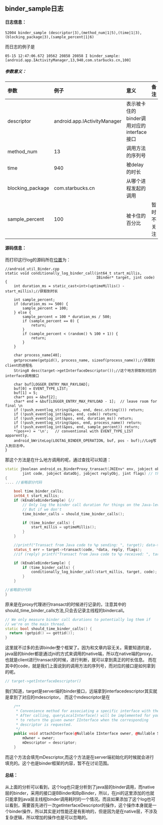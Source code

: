 ##  binder_sample日志

#### 日志信息：

```
52004 binder_sample (descriptor|3),(method_num|1|5),(time|1|3),(blocking_package|3),(sample_percent|1|6)
```

而日志的例子是

```
05-15 12:47:06.672 10562 20858 20858 I binder_sample: [android.app.IActivityManager,13,940,com.starbucks.cn,100]
```

##### 参数意义：

| 参数             | 例子                         | 意义                                      | 备注       |
| :--------------- | :--------------------------- | :---------------------------------------- | :--------- |
| descriptor       | android.app.IActivityManager | 表示被卡住的binder调用对应的interface接口 |            |
| method_num       | 13                           | 调用方法的序列号                          |            |
| time             | 940                          | 被delay的时长                             |            |
| blocking_package | com.starbucks.cn             | 从哪个进程发起的调用                      |            |
| sample_percent   | 100                          | 被卡住的百分比                            | 暂时不关注 |

#### 源码信息：

而打印这行log的源码所在[位置](http://androidxref.com/9.0.0_r3/xref/frameworks/base/core/jni/android_util_Binder.cpp#1194)为：

```
//android_util_Binder.cpp
static void conditionally_log_binder_call(int64_t start_millis,
                                          IBinder* target, jint code) {
    int duration_ms = static_cast<int>(uptimeMillis() - start_millis);//获取到时长

    int sample_percent;
    if (duration_ms >= 500) {
        sample_percent = 100;
    } else {
        sample_percent = 100 * duration_ms / 500;
        if (sample_percent == 0) {
            return;
        }
        if (sample_percent < (random() % 100 + 1)) {
            return;
        }
    }

    char process_name[40];
    getprocname(getpid(), process_name, sizeof(process_name));//获取到client的进程名
    String8 desc(target->getInterfaceDescriptor());//这个地方获取到对应的interface调用接口

    char buf[LOGGER_ENTRY_MAX_PAYLOAD];
    buf[0] = EVENT_TYPE_LIST;
    buf[1] = 5;
    char* pos = &buf[2];
    char* end = &buf[LOGGER_ENTRY_MAX_PAYLOAD - 1];  // leave room for final \n
    if (!push_eventlog_string(&pos, end, desc.string())) return;
    if (!push_eventlog_int(&pos, end, code)) return;
    if (!push_eventlog_int(&pos, end, duration_ms)) return;
    if (!push_eventlog_string(&pos, end, process_name)) return;
    if (!push_eventlog_int(&pos, end, sample_percent)) return;
    *(pos++) = '\n';   // conventional with EVENT_TYPE_LIST apparently.
    android_bWriteLog(LOGTAG_BINDER_OPERATION, buf, pos - buf);//Log写入到日志中。
}
```

那这个方法是在什么地方调用的呢，通过查找可以知道：

```CPP
static jboolean android_os_BinderProxy_transact(JNIEnv* env, jobject obj,
        jint code, jobject dataObj, jobject replyObj, jint flags) // throws RemoteException
{
.... //省略部分代码

    bool time_binder_calls;
    int64_t start_millis;
    if (kEnableBinderSample) {//
        // Only log the binder call duration for things on the Java-level main thread.
        // But if we don't
        time_binder_calls = should_time_binder_calls();

        if (time_binder_calls) {
            start_millis = uptimeMillis();
        }
    }

    //printf("Transact from Java code to %p sending: ", target); data->print();
    status_t err = target->transact(code, *data, reply, flags);
    //if (reply) printf("Transact from Java code to %p received: ", target); reply->print();

    if (kEnableBinderSample) {
        if (time_binder_calls) {
            conditionally_log_binder_call(start_millis, target, code);
        }
    }

//省略部分代码
}
```

原来是在proxy代理进行transact的时候进行记录的，注意其中的should_time_binder_calls方法,只会去记录主线程的bindercall。

```CPP
// We only measure binder call durations to potentially log them if
// we're on the main thread.
static bool should_time_binder_calls() {
  return (getpid() == gettid());
}
```

这里就不过多的去讲binder整个框架了。因为和文章内容无关。需要知道的是，java层的binder都是通过jni的方式来调用的native端，所以在native端的proxy，也就是client进行transact的时候，进行判断，就可以拿到真正的时长信息。
而在其中的code，就是我们上面说到的调用方法的序列号，而对应的接口是如何拿到的呢。

```CPP
// target->getInterfaceDescriptor()
```

我们知道，target是server端的binder接口，远端拿到interfacedescriptor其实就是拿到了对应的mdescriptor。 而这个mdescriptor是在

```CPP
    /**
     * Convenience method for associating a specific interface with the Binder.
     * After calling, queryLocalInterface() will be implemented for you
     * to return the given owner IInterface when the corresponding
     * descriptor is requested.
     */
    public void attachInterface(@Nullable IInterface owner, @Nullable String descriptor) {
        mOwner = owner;
        mDescriptor = descriptor;
    }
```

而这个方法会填充mDescriptor,而这个方法是在server端初始化的时候就会进行填充的。这个也是binder框架的内容，暂不在讨论范围。

#### 总结：

从上面的分析可以看到，这个log也只是分析到了java层的binder调用，而native层的binder，采用的接口是BBinder和BpBinder，所以，在jni的这里添加的也就只能拿到java层主线程binder调用耗时的一个情况。而且如果添加了这个log也可以看到，需要首先进行一次getInterfaceDescriptor的操作，这个操作本身就是一个binder操作，所以其实是对性能还是有影响的，但是因为是在native层，不涉及复杂逻辑，所以增加的操作也是可以忽略的。